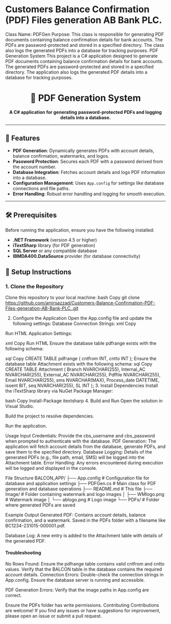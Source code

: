 # Customers Balance Confirmation (PDF) Files generation AB Bank PLC.
Class Name: PDFGen  Purpose: This class is responsible for generating PDF documents containing balance confirmation details for bank accounts. The PDFs are password-protected and stored in a specified directory. The class also logs the generated PDFs into a database for tracking purposes.
PDF Generation System
This project is a C# application designed to generate PDF documents containing balance confirmation details for bank accounts. The generated PDFs are password-protected and stored in a specified directory. The application also logs the generated PDF details into a database for tracking purposes.

<h1 align="center">📄 PDF Generation System</h1>

<p align="center">
  <strong>A C# application for generating password-protected PDFs and logging details into a database.</strong>
</p>

---

## 🚀 **Features**
- **PDF Generation**: Dynamically generates PDFs with account details, balance confirmation, watermarks, and logos.
- **Password Protection**: Secures each PDF with a password derived from the account number.
- **Database Integration**: Fetches account details and logs PDF information into a database.
- **Configuration Management**: Uses `App.config` for settings like database connections and file paths.
- **Error Handling**: Robust error handling and logging for smooth execution.

---

## 🛠️ **Prerequisites**
Before running the application, ensure you have the following installed:
- **.NET Framework** (version 4.5 or higher)
- **iTextSharp** library (for PDF generation)
- **SQL Server** or any compatible database
- **IBMDA400.DataSource** provider (for database connectivity)

## 🚦 **Setup Instructions**

### 1. **Clone the Repository**
Clone this repository to your local machine:
bash
Copy
git clone https://github.com/amirsazzad/Customers-Balance-Confirmation-PDF-Files-generation-AB-Bank-PLC..git

2. Configure the Application
Open the App.config file and update the following settings:
Database Connection Strings:
xml
Copy
<connectionStrings>
  <add name="ConnectionString1" connectionString="Your_Database_Connection_String" />
</connectionStrings>
Run HTML
Application Settings:

xml
Copy
<appSettings>
  <add key="Type" value="Your_Account_Type" />
  <add key="Exclude" value="Excluded_Branches" />
  <add key="CBS" value="Your_CBS_Value" />
  <add key="Unit" value="Your_Unit_Value" />
  <add key="pathpdf" value="Path_To_Save_PDFs" />
  <add key="relativePath" value="Path_To_Watermark_Image" />
  <add key="imageWM_path" value="Path_To_Image_Folder" />
  <add key="relativeURL" value="Path_To_Logo_Image" />
  <add key="imageURL_path" value="Path_To_Logo_Folder" />
</appSettings>
Run HTML
Ensure the database table pdfrange exists with the following schema:

sql
Copy
CREATE TABLE pdfrange (
    cntfrom INT,
    cntto INT
);
Ensure the database table Attachment exists with the following schema:
sql
Copy
CREATE TABLE Attachment (
    Branch NVARCHAR(255),
    Internal_AC NVARCHAR(255),
    External_AC NVARCHAR(255),
    Pdffile NVARCHAR(255),
    Email NVARCHAR(255),
    sms NVARCHAR(MAX),
    Process_date DATETIME,
    issent BIT,
    seq NVARCHAR(255),
    SL INT
);
3. Install Dependencies
Install the iTextSharp library via NuGet Package Manager:

bash
Copy
Install-Package itextsharp
4. Build and Run
Open the solution in Visual Studio.

Build the project to resolve dependencies.

Run the application.

Usage
Input Credentials:
Provide the cbs_username and cbs_password when prompted to authenticate with the database.
PDF Generation:
The application will fetch account details from the database, generate PDFs, and save them to the specified directory.
Database Logging:
Details of the generated PDFs (e.g., file path, email, SMS) will be logged into the Attachment table.
Error Handling:
Any errors encountered during execution will be logged and displayed in the console.

File Structure
BALCON_APP/
├── App.config                # Configuration file for database and application settings
├── PDFGen.cs                 # Main class for PDF generation and database operations
├── README.md                 # This file
├── Image/                    # Folder containing watermark and logo images
│   ├── WMlogo.png            # Watermark image
│   └── ablogo.png            # Logo image
└── PDFs/                     # Folder where generated PDFs are saved

Example Output
Generated PDF:
Contains account details, balance confirmation, and a watermark.
Saved in the PDFs folder with a filename like BC1234-231015-000001.pdf.

Database Log:
A new entry is added to the Attachment table with details of the generated PDF.

<h4>Troubleshooting</h4>
No Rows Found:
Ensure the pdfrange table contains valid cntfrom and cntto values.
Verify that the BALCON table in the database contains the required account details.
Connection Errors:
Double-check the connection strings in App.config.
Ensure the database server is running and accessible.

PDF Generation Errors:
Verify that the image paths in App.config are correct.

Ensure the PDFs folder has write permissions.
Contributing
Contributions are welcome! If you find any issues or have suggestions for improvement, please open an issue or submit a pull request.
